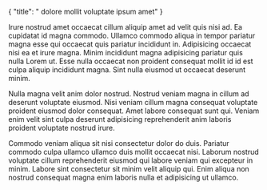 {
  "title": " dolore mollit voluptate ipsum amet"
}

Irure nostrud amet occaecat cillum aliquip amet ad velit quis nisi ad. Ea cupidatat id magna commodo. Ullamco commodo aliqua in tempor pariatur magna esse qui occaecat quis pariatur incididunt in. Adipisicing occaecat nisi ea et irure magna. Minim incididunt magna adipisicing pariatur quis nulla Lorem ut. Esse nulla occaecat non proident consequat mollit id id est culpa aliquip incididunt magna. Sint nulla eiusmod ut occaecat deserunt minim.

Nulla magna velit anim dolor nostrud. Nostrud veniam magna in cillum ad deserunt voluptate eiusmod. Nisi veniam cillum magna consequat voluptate proident eiusmod dolor consequat. Amet labore consequat sunt qui. Veniam enim velit sint culpa deserunt adipisicing reprehenderit anim laboris proident voluptate nostrud irure.

Commodo veniam aliqua sit nisi consectetur dolor do duis. Pariatur commodo culpa ullamco ullamco duis mollit occaecat nisi. Laborum nostrud voluptate cillum reprehenderit eiusmod qui labore veniam qui excepteur in minim. Labore sint consectetur sit minim velit aliquip qui. Enim aliqua non nostrud consequat magna enim laboris nulla et adipisicing ut ullamco.